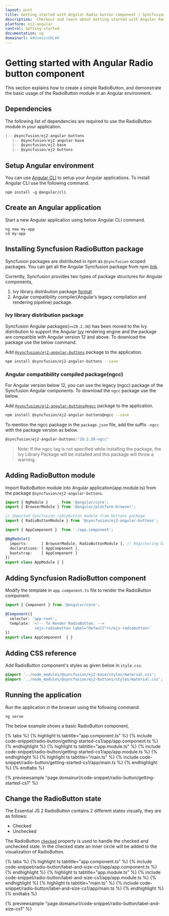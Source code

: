 ```yaml
---
layout: post
title: Getting started with Angular Radio button component | Syncfusion
description:  Checkout and learn about Getting started with Angular Radio button component of Syncfusion Essential JS 2 and more details.
platform: ej2-angular
control: Getting started 
documentation: ug
domainurl: ##DomainURL##
---
```


# Getting started with Angular Radio button component

This section explains how to create a simple RadioButton, and demonstrate the basic usage of the RadioButton module in an Angular environment.

## Dependencies

The following list of dependencies are required to use the RadioButton module in your application.

 ```typescript
|-- @syncfusion/ej2-angular-buttons
    |-- @syncfusion/ej2-angular-base
    |-- @syncfusion/ej2-base
    |-- @syncfusion/ej2-buttons
```

## Setup Angular environment

You can use [Angular CLI](https://github.com/angular/angular-cli) to setup your Angular applications. To install Angular CLI use the following command.

```
npm install -g @angular/cli
```

## Create an Angular application

Start a new Angular application using below Angular CLI command.

```
ng new my-app
cd my-app
```

## Installing Syncfusion RadioButton package

Syncfusion packages are distributed in npm as `@syncfusion` scoped packages. You can get all the Angular Syncfusion package from npm [link]( https://www.npmjs.com/search?q=%40syncfusion%2Fej2-angular- ).

Currently, Syncfusion provides two types of package structures for Angular components,
1. Ivy library distribution package [format](https://angular.io/guide/angular-package-format#angular-package-format)
2. Angular compatibility compiler(Angular’s legacy compilation and rendering pipeline) package.

### Ivy library distribution package

Syncfusion Angular packages(`>=20.2.36`) has been moved to the Ivy distribution to support the Angular [Ivy](https://docs.angular.lat/guide/ivy) rendering engine and the package are compatible with Angular version 12 and above. To download the package use the below command.

Add [`@syncfusion/ej2-angular-buttons`](https://www.npmjs.com/package/@syncfusion/ej2-angular-buttons/v/20.2.38) package to the application.

```bash
npm install @syncfusion/ej2-angular-buttons --save
```

### Angular compatibility compiled package(ngcc)

For Angular version below 12, you can use the legacy (ngcc) package of the Syncfusion Angular components. To download the `ngcc` package use the below.

Add [`@syncfusion/ej2-angular-buttons@ngcc`](https://www.npmjs.com/package/@syncfusion/ej2-angular-buttons/v/20.2.38-ngcc) package to the application.

```bash
npm install @syncfusion/ej2-angular-buttons@ngcc --save
```

To mention the ngcc package in the `package.json` file, add the suffix `-ngcc` with the package version as below.

```bash
@syncfusion/ej2-angular-buttons:"20.2.38-ngcc"
```

>Note: If the ngcc tag is not specified while installing the package, the Ivy Library Package will be installed and this package will throw a warning.

## Adding RadioButton module

Import RadioButton module into Angular application(app.module.ts) from the package
`@syncfusion/ej2-angular-buttons`.

```typescript
import { NgModule }      from '@angular/core';
import { BrowserModule } from '@angular/platform-browser';

// Imported Syncfusion radiobutton module from buttons package.
import { RadioButtonModule } from '@syncfusion/ej2-angular-buttons';

import { AppComponent }  from './app.component';

@NgModule({
  imports:      [ BrowserModule, RadioButtonModule ], // Registering EJ2 RadioButton Module.
  declarations: [ AppComponent ],
  bootstrap:    [ AppComponent ]
})
export class AppModule { }
```

## Adding Syncfusion RadioButton component

Modify the template in `app.component.ts` file to render the RadioButton component.

```typescript
import { Component } from '@angular/core';

@Component({
  selector: 'app-root',
  template: `<!-- To Render RadioButton. -->
             <ejs-radiobutton label="Default"></ejs-radiobutton>`
})
export class AppComponent  { }
```

## Adding CSS reference

Add RadioButton component's styles as given below in `style.css`.

```css
@import '../node_modules/@syncfusion/ej2-base/styles/material.css';
@import '../node_modules/@syncfusion/ej2-buttons/styles/material.css';
```

## Running the application

Run the application in the browser using the following command:

```
ng serve
```

The below example shows a basic RadioButton component,

{% tabs %}
{% highlight ts tabtitle="app.component.ts" %}
{% include code-snippet/radio-button/getting-started-cs1/app/app.component.ts %}
{% endhighlight %}
{% highlight ts tabtitle="app.module.ts" %}
{% include code-snippet/radio-button/getting-started-cs1/app/app.module.ts %}
{% endhighlight %}
{% highlight ts tabtitle="main.ts" %}
{% include code-snippet/radio-button/getting-started-cs1/app/main.ts %}
{% endhighlight %}
{% endtabs %}
  
{% previewsample "page.domainurl/code-snippet/radio-button/getting-started-cs1" %}

## Change the RadioButton state

The Essential JS 2 RadioButton contains 2 different states visually, they are as follows:
* Checked
* Unchecked

The RadioButton [`checked`](https://ej2.syncfusion.com/angular/documentation/api/radio-button#checked) property is used to handle the checked and unchecked state.
In the checked state an inner circle will be added to the visualization of RadioButton.

{% tabs %}
{% highlight ts tabtitle="app.component.ts" %}
{% include code-snippet/radio-button/label-and-size-cs1/app/app.component.ts %}
{% endhighlight %}
{% highlight ts tabtitle="app.module.ts" %}
{% include code-snippet/radio-button/label-and-size-cs1/app/app.module.ts %}
{% endhighlight %}
{% highlight ts tabtitle="main.ts" %}
{% include code-snippet/radio-button/label-and-size-cs1/app/main.ts %}
{% endhighlight %}
{% endtabs %}
  
{% previewsample "page.domainurl/code-snippet/radio-button/label-and-size-cs1" %}